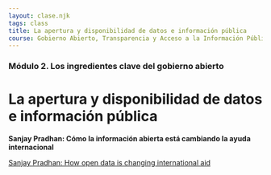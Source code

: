 ```yaml
---
layout: clase.njk
tags: class
title: La apertura y disponibilidad de datos e información pública
course: Gobierno Abierto, Transparencia y Acceso a la Información Pública
---
```

### Módulo 2. Los ingredientes clave del gobierno abierto

# La apertura y disponibilidad de datos e información pública

**Sanjay Pradhan: Cómo la información abierta está cambiando la ayuda internacional**

[Sanjay Pradhan: How open data is changing international aid](https://www.youtube.com/embed/zG21nyJNB_A?feature=oembed)